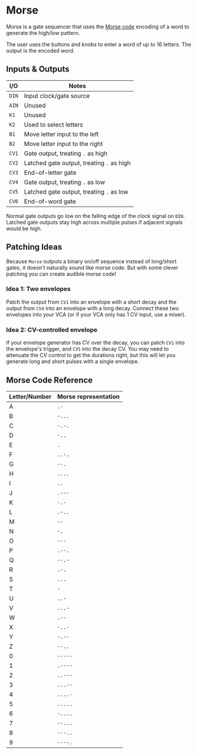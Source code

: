 # Morse

Morse is a gate sequencer that uses the
[Morse code](https://en.wikipedia.org/wiki/Morse_code) encoding
of a word to generate the high/low pattern.

The user uses the buttons and knobs to enter a word of up to
16 letters. The output is the encoded word.

## Inputs & Outputs

| I/O   | Notes                                     |
|-------|-------------------------------------------|
| `DIN` | Input clock/gate source                   |
| `AIN` | Unused                                    |
| `K1`  | Unused                                    |
| `K2`  | Used to select letters                    |
| `B1`  | Move letter input to the left             |
| `B2`  | Move letter input to the right            |
| `CV1` | Gate output, treating `.` as high         |
| `CV2` | Latched gate output, treating `.` as high |
| `CV3` | End-of-letter gate                        |
| `CV4` | Gate output, treating `.` as low          |
| `CV5` | Latched gate output, treating `.` as low  |
| `CV6` | End-of-word gate                          |

Normal gate outputs go low on the falling edge of the clock signal
on `DIN`. Latched gate outputs stay high across multiple pulses if
adjacent signals would be high.

## Patching Ideas

Because `Morse` outputs a binary on/off sequence instead of
long/short gates, it doesn't naturally sound like morse code.
But with some clever patching you can create audible morse code!

### Idea 1: Two envelopes

Patch the output from `CV1` into an envelope with a short
decay and the output from `CV4` into an envelope with a long
decay. Connect these two envelopes into your VCA (or if your
VCA only has 1 CV input, use a mixer).

### Idea 2: CV-controlled envelope

If your envelope generator has CV over the decay, you can patch
`CV1` into the envelope's trigger, and `CV5` into the decay CV.
You may need to attenuate the CV control to get the durations right,
but this will let you generate long and short pulses with a
single envelope.

## Morse Code Reference

| Letter/Number | Morse representation |
|---------------|----------------------|
| A             | `.-`                 |
| B             | `-...`               |
| C             | `-.-.`               |
| D             | `-..`                |
| E             | `.`                  |
| F             | `..-.`               |
| G             | `--.`                |
| H             | `....`               |
| I             | `..`                 |
| J             | `.---`               |
| K             | `-.-`                |
| L             | `.-..`               |
| M             | `--`                 |
| N             | `-.`                 |
| O             | `---`                |
| P             | `.--.`               |
| Q             | `--.-`               |
| R             | `.-.`                |
| S             | `...`                |
| T             | `-`                  |
| U             | `..-`                |
| V             | `...-`               |
| W             | `.--`                |
| X             | `-..-`               |
| Y             | `-.--`               |
| Z             | `--..`               |
| 0             | `-----`              |
| 1             | `.----`              |
| 2             | `..---`              |
| 3             | `...--`              |
| 4             | `....-`              |
| 5             | `.....`              |
| 6             | `-....`              |
| 7             | `--...`              |
| 8             | `---..`              |
| 9             | `----.`              |
